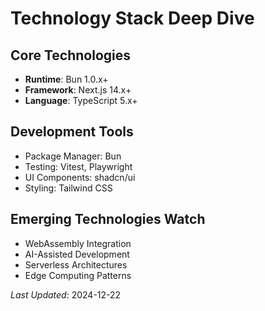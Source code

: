 # Technology Stack Deep Dive

## Core Technologies
- **Runtime**: Bun 1.0.x+
- **Framework**: Next.js 14.x+
- **Language**: TypeScript 5.x+

## Development Tools
- Package Manager: Bun
- Testing: Vitest, Playwright
- UI Components: shadcn/ui
- Styling: Tailwind CSS

## Emerging Technologies Watch
- WebAssembly Integration
- AI-Assisted Development
- Serverless Architectures
- Edge Computing Patterns

*Last Updated*: 2024-12-22

